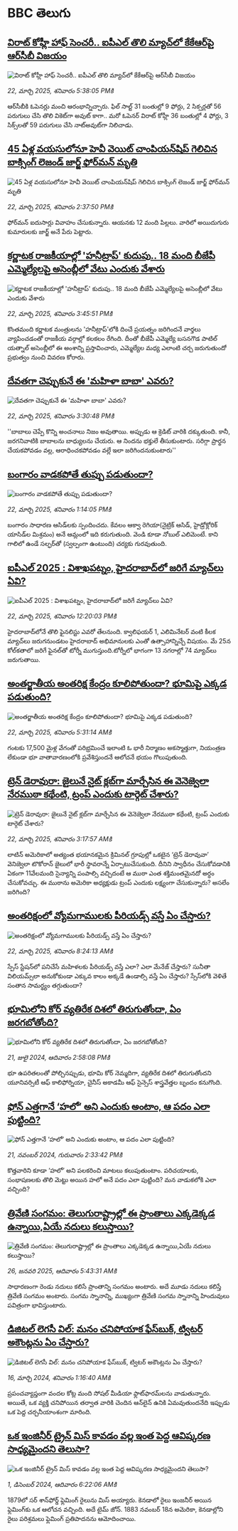 # BBC తెలుగు## [విరాట్ కోహ్లీ హాఫ్ సెంచరీ.. ఐపీఎల్ తొలి మ్యాచ్‌లో కేకేఆర్‌పై ఆర్‌సీబీ విజయం](https://www.bbc.com/telugu/articles/c4gpx1wd228o?at_campaign=githubrss)![విరాట్ కోహ్లీ హాఫ్ సెంచరీ.. ఐపీఎల్ తొలి మ్యాచ్‌లో కేకేఆర్‌పై ఆర్‌సీబీ విజయం](https://ichef.bbci.co.uk/ace/standard/240/cpsprodpb/27f9/live/eabada10-0744-11f0-a585-d36095c3020b.jpg)_22, మార్చి 2025, శనివారం 5:38:05 PMకి_ఆర్‌సీబీకి ఓపెనర్లు మంచి ఆరంభాన్నిచ్చారు. ఫిల్ సాల్ట్ 31 బంతుల్లో 9 ఫోర్లు, 2 సిక్సర్లతో 56 పరుగులు చేసి తొలి వికెట్‌గా అవుట్ కాగా.. మరో ఓపెనర్ విరాట్ కోహ్లీ 36 బంతుల్లో 4 ఫోర్లు, 3 సిక్స్‌లతో 59 పరుగులు చేసి నాట్అవుట్‌గా నిలిచాడు.## [45 ఏళ్ల వయసులోనూ హెవీ వెయిట్ చాంపియన్‌షిప్ గెలిచిన బాక్సింగ్ లెజండ్ జార్జ్ ఫోర్‌మన్ మృతి](https://www.bbc.com/telugu/articles/c0q1vv3xqzeo?at_campaign=githubrss)![45 ఏళ్ల వయసులోనూ హెవీ వెయిట్ చాంపియన్‌షిప్ గెలిచిన బాక్సింగ్ లెజండ్ జార్జ్ ఫోర్‌మన్ మృతి](https://ichef.bbci.co.uk/ace/standard/240/cpsprodpb/301b/live/f2c035c0-0726-11f0-89cc-0d80fc5d07b9.jpg)_22, మార్చి 2025, శనివారం 2:37:50 PMకి_ఫోర్‌మన్ ఐదుసార్లు వివాహం చేసుకున్నారు. ఆయనకు 12 మంది పిల్లలు. వారిలో అయిదుగురు కుమారులకు జార్జ్ అనే పేరు పెట్టారు.## [కర్ణాటక రాజకీయాల్లో 'హనీట్రాప్' కుదుపు.. 18 మంది బీజేపీ ఎమ్మెల్యేలపై అసెంబ్లీలో వేటు ఎందుకు వేశారు](https://www.bbc.com/telugu/articles/cvgw0ldr2edo?at_campaign=githubrss)![కర్ణాటక రాజకీయాల్లో 'హనీట్రాప్' కుదుపు.. 18 మంది బీజేపీ ఎమ్మెల్యేలపై అసెంబ్లీలో వేటు ఎందుకు వేశారు](https://ichef.bbci.co.uk/ace/standard/240/cpsprodpb/e7f8/live/4119cd10-070b-11f0-88b7-5556e7b55c5e.jpg)_22, మార్చి 2025, శనివారం 3:45:51 PMకి_కొంతమంది కర్ణాటక మంత్రులను 'హనీట్రాప్'లోకి దించే ప్రయత్నం జరిగిందనే వార్తలు వ్యాపించడంతో రాజకీయ వర్గాల్లో కలకలం రేగింది. దీంతో బీజేపీ ఎమ్మెల్యే బసనగౌడ పాటిల్ యత్నాల్ అసెంబ్లీలో ఈ అంశాన్ని ప్రస్తావించారు, ఎమ్మెల్యేల మధ్య ఎలాంటి చర్చ జరుగుతుందో ప్రభుత్వం నుంచి వివరణ కోరారు.## [దేవతగా చెప్పుకునే ఈ 'మహిళా బాబా' ఎవరు?](https://www.bbc.com/telugu/articles/cjryvx2x3r0o?at_campaign=githubrss)![దేవతగా చెప్పుకునే ఈ 'మహిళా బాబా' ఎవరు?](https://ichef.bbci.co.uk/ace/standard/240/cpsprodpb/449a/live/3c1bef90-072a-11f0-88b7-5556e7b55c5e.jpg)_22, మార్చి 2025, శనివారం 3:30:48 PMకి_''బాబాలు చెప్పే కొన్ని అంచనాలు నిజం అవుతాయి. అప్పుడు ఆ క్రెడిట్ వారికి దక్కుతుంది. కానీ, జరగనివాటికి బాబాలను బాధ్యులను చేయరు. ఆ నిందను భక్తులే తీసుకుంటారు. సరిగ్గా ప్రార్థన చేయకపోవడం వల్ల, ఆరాధించకపోవడం వల్లే ఇలా జరిగిందనుకుంటారు''## [బంగారం వాడకపోతే తుప్పు పడుతుందా?](https://www.bbc.com/telugu/articles/crmj1y0zprjo?at_campaign=githubrss)![బంగారం వాడకపోతే తుప్పు పడుతుందా?](https://ichef.bbci.co.uk/ace/standard/240/cpsprodpb/6890/live/0a7892a0-071f-11f0-8c87-edb635ee3d20.jpg)_22, మార్చి 2025, శనివారం 1:14:05 PMకి_బంగారం సాధారణ ఆసిడ్‌లకు స్పందించదు. కేవలం ఆక్వా రెగియా(నైట్రిక్ ఆసిడ్, హైడ్రోక్లోరిక్ యాసిడ్‌ల మిశ్రమం) అనే ఆమ్లంలో ఇది కరుగుతుంది. 
వెండి కూడా నోబుల్ ఎలిమెంటే. కాని గాలిలో ఉండే సల్ఫర్‌‌తో (స్వల్పంగా ఉంటుంది) చర్యకు గురవుతుంది.## [ఐపీఎల్ 2025 : విశాఖపట్నం, హైదరాబాద్‌‌లో జరిగే మ్యాచ్‌లు ఏవి?](https://www.bbc.com/telugu/articles/c70wgk94wp0o?at_campaign=githubrss)![ఐపీఎల్ 2025 : విశాఖపట్నం, హైదరాబాద్‌‌లో జరిగే మ్యాచ్‌లు ఏవి?](https://ichef.bbci.co.uk/ace/standard/240/cpsprodpb/01e6/live/7e7faf60-06e5-11f0-88b7-5556e7b55c5e.jpg)_22, మార్చి 2025, శనివారం 12:20:03 PMకి_హైదరాబాద్‌లోనే తొలి ఫైనలిస్టు ఎవరో తేలనుంది. క్వాలిఫయర్ 1, ఎలిమినేటర్ వంటి కీలక మ్యాచ్‌లు జరుగనుండటం హైదరాబాద్ అభిమానులకు ఎంతో ఉత్సాహాన్నిచ్చే విషయం. మే 25న కోల్‌కతాలో జరిగే ఫైనల్‌తో టోర్నీ ముగుస్తుంది.టోర్నీలో భాగంగా 13 నగరాల్లో 74 మ్యాచ్‌లు జరుగుతాయి.## [అంతర్జాతీయ అంతరిక్ష కేంద్రం కూలిపోతుందా? భూమిపై ఎక్కడ పడుతుంది?  ](https://www.bbc.com/telugu/articles/cevxmn2x4geo?at_campaign=githubrss)![అంతర్జాతీయ అంతరిక్ష కేంద్రం కూలిపోతుందా? భూమిపై ఎక్కడ పడుతుంది?  ](https://ichef.bbci.co.uk/ace/standard/240/cpsprodpb/7184/live/1dbcc3c0-06db-11f0-a858-4db09e61f426.jpg)_22, మార్చి 2025, శనివారం 5:31:14 AMకి_గంటకు 17,500 మైళ్ల వేగంతో పరిభ్రమించే ఇలాంటి ఓ భారీ నిర్మాణం అకస్మాత్తుగా, నియంత్రణ లేకుండా భూ వాతావారణంలోకి ప్రవేశిస్తుందనే ఆలోచనే భయం గొలుపుతుంది.## [ట్రెన్ డెరావురా: జైలునే నైట్ క్లబ్‌గా మార్చేసిన ఈ వెనెజ్వెలా నేరముఠా కథేంటి, ట్రంప్‌ ఎందుకు టార్గెట్ చేశారు?](https://www.bbc.com/telugu/articles/c62zj6g5pnzo?at_campaign=githubrss)![ట్రెన్ డెరావురా: జైలునే నైట్ క్లబ్‌గా మార్చేసిన ఈ వెనెజ్వెలా నేరముఠా కథేంటి, ట్రంప్‌ ఎందుకు టార్గెట్ చేశారు?](https://ichef.bbci.co.uk/ace/standard/240/cpsprodpb/4ff3/live/521bcf50-02f6-11f0-a8b1-950887ddc6e5.jpg)_22, మార్చి 2025, శనివారం 3:17:57 AMకి_లాటిన్ అమెరికాలో అత్యంత భయానకమైన క్రిమినల్ గ్రూపుల్లో ఒకటైన ‘ట్రెన్ డెరావువా’ వెనిజ్వెలా టొకోరాన్ జైలులో భారీ స్థావరాన్నే ఏర్పాటుచేసుకుంది. దీనిని స్వాధీనం చేసుకోవడానికి ఏకంగా 11వేలమంది సైన్యాన్ని పంపాల్సి వచ్చిదంటే ఆ ముఠా ఎంత శక్తిమంతమైనదో అర్ధం చేసుకోవచ్చు. ఈ ముఠాను అమెరికా అధ్యక్షుడు ట్రంప్ ఎందుకు లక్ష్యంగా చేసుకున్నారు? అసలేం జరిగింది?## [అంతరిక్షంలో వ్యోమగాములకు పీరియడ్స్ వస్తే ఏం చేస్తారు?](https://www.bbc.com/telugu/articles/cx2gveedkndo?at_campaign=githubrss)![అంతరిక్షంలో వ్యోమగాములకు పీరియడ్స్ వస్తే ఏం చేస్తారు?](https://ichef.bbci.co.uk/ace/standard/240/cpsprodpb/5ade/live/cf866150-06f5-11f0-88b7-5556e7b55c5e.jpg)_22, మార్చి 2025, శనివారం 8:24:13 AMకి_స్పేస్ స్టేషన్‌లో పనిచేసే మహిళలకు పీరియడ్స్ వస్తే ఎలా? ఎలా మేనేజ్ చేస్తారు?  సునీతా విలియమ్స్‌లా అనుకోకుండా ఎక్కువ కాలం అక్కడే ఉండాల్సి వస్తే ఏం చేస్తారు? స్సేస్‌లోకి వెళితే సంతాన సామర్థ్యం తగ్గుతుందా?## [భూమిలోని కోర్ వ్యతిరేక దిశలో తిరుగుతోందా, ఏం జరగబోతోంది?](https://www.bbc.com/telugu/articles/crgr7rnd7g4o?at_campaign=githubrss)![భూమిలోని కోర్ వ్యతిరేక దిశలో తిరుగుతోందా, ఏం జరగబోతోంది?](https://ichef.bbci.co.uk/ace/standard/240/cpsprodpb/cc28/live/4457bc00-3ec3-11ef-b2f4-77406157b906.jpg)_21, జులై 2024, ఆదివారం 2:58:08 PMకి_భూ ఉపరితలంతో పోల్చినప్పుడు, భూమి కోర్ నెమ్మదిగా, వ్యతిరేక దిశలో తిరుగుతోందని యూనివర్సిటీ ఆఫ్ కాలిఫోర్నియా, చైనీస్ అకాడమీ ఆఫ్ సైన్సెస్‌ శాస్త్రవేత్తల బృందం కనుగొంది.## [ఫోన్ ఎత్తగానే ‘హలో’ అని ఎందుకు అంటాం, ఆ పదం ఎలా పుట్టింది?](https://www.bbc.com/telugu/articles/cgj7x7gdjq4o?at_campaign=githubrss)![ఫోన్ ఎత్తగానే ‘హలో’ అని ఎందుకు అంటాం, ఆ పదం ఎలా పుట్టింది?](https://ichef.bbci.co.uk/ace/standard/240/cpsprodpb/0618/live/7a20ebb0-a807-11ef-b21e-5359bd56d02f.jpg)_21, నవంబర్ 2024, గురువారం 2:33:42 PMకి_కొత్తవారిని కూడా ‘హలో’ అని పలకరించి మాటలు కలుపుతుంటాం.  పరిచయాలకు, సంభాషణలకు తొలి మెట్టు అయిన హలో అనే పదం ఎలా పుట్టింది? మన వాడుకలోకి ఎలా వచ్చింది?## [త్రివేణి సంగమం: తెలుగురాష్ట్రాల్లో ఈ ప్రాంతాలు ఎక్కడెక్కడ ఉన్నాయి,ఏయే నదులు కలుస్తాయి? ](https://www.bbc.com/telugu/articles/cz7elrr17jeo?at_campaign=githubrss)![త్రివేణి సంగమం: తెలుగురాష్ట్రాల్లో ఈ ప్రాంతాలు ఎక్కడెక్కడ ఉన్నాయి,ఏయే నదులు కలుస్తాయి? ](https://ichef.bbci.co.uk/ace/standard/240/cpsprodpb/9dad/live/7f50e780-da42-11ef-a37f-eba91255dc3d.jpg)_26, జనవరి 2025, ఆదివారం 5:43:31 AMకి_సాధారణంగా రెండు నదులు కలిసే ప్రాంతాన్ని సంగమం అంటారు. అదే మూడు నదులు కలిస్తే త్రివేణి సంగమం అంటారు. సంగమ స్నానాన్ని, ముఖ్యంగా త్రివేణి సంగమ స్నానాన్ని హిందువులు పవిత్రంగా భావిస్తుంటారు.## [డిజిటల్ లెగసీ విల్: మనం చనిపోయాక ఫేస్‌బుక్, ట్విటర్‌ అకౌంట్లను ఏం చేస్తారు?](https://www.bbc.com/telugu/articles/cx0zl1qeyq2o?at_campaign=githubrss)![డిజిటల్ లెగసీ విల్: మనం చనిపోయాక ఫేస్‌బుక్, ట్విటర్‌ అకౌంట్లను ఏం చేస్తారు?](https://ichef.bbci.co.uk/ace/standard/240/cpsprodpb/bea2/live/2323ffd0-e2d4-11ee-9410-0f893255c2a0.jpg)_16, మార్చి 2024, శనివారం 1:16:40 AMకి_ప్రపంచవ్యాప్తంగా వందల కోట్ల మంది సోషల్ మీడియా ఫ్లాట్‌ఫారమ్‌లను వాడుతున్నారు. అయితే, ఒక వ్యక్తి చనిపోయిన తర్వాత వారికి చెందిన ఆన్‌లైన్ ఉనికి ఏమవుతుందనేది ఇప్పుడు ఒక పెద్ద చర్చనీయాంశంగా మారింది.## [ఒక ఇంజినీర్ ట్రైన్ మిస్ కావడం వల్ల ఇంత పెద్ద ఆవిష్కరణ సాధ్యమైందని తెలుసా?](https://www.bbc.com/telugu/articles/c774y4mdrgdo?at_campaign=githubrss)![ఒక ఇంజినీర్ ట్రైన్ మిస్ కావడం వల్ల ఇంత పెద్ద ఆవిష్కరణ సాధ్యమైందని తెలుసా?](https://ichef.bbci.co.uk/ace/standard/240/cpsprodpb/d07c/live/d2f92490-ab19-11ef-8264-5f9791599833.jpg)_1, డిసెంబర్ 2024, ఆదివారం 6:22:06 AMకి_1879లో సర్ శాన్‌ఫోర్డ్ ఫ్లెమింగ్ రైలును మిస్ అయ్యారు. కెనడాలో రైలు ఇంజనీర్ అయిన ఫ్లెమింగ్‌కు ఒక ఆలోచన వచ్చింది. అదే టైమ్ జోన్‌. 
1883 నవంబర్ 18న అమెరికా, కెనడాల్లోని రైలు పరిశ్రమలు ఫ్లెమింగ్ ప్రతిపాదనను ఆమోదించాయి.